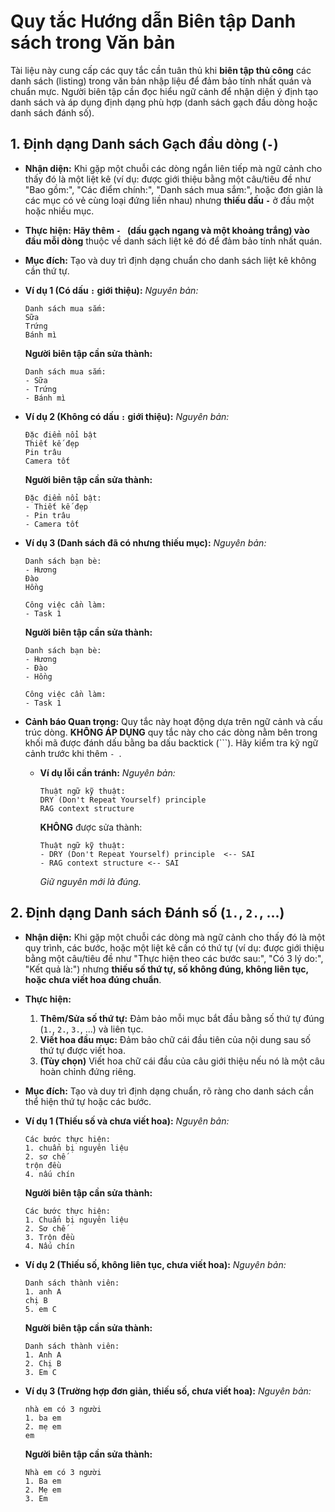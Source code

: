 # Quy tắc Hướng dẫn Biên tập Danh sách trong Văn bản

Tài liệu này cung cấp các quy tắc cần tuân thủ khi **biên tập thủ công** các danh sách (listing) trong văn bản nhập liệu để đảm bảo tính nhất quán và chuẩn mực. Người biên tập cần đọc hiểu ngữ cảnh để nhận diện ý định tạo danh sách và áp dụng định dạng phù hợp (danh sách gạch đầu dòng hoặc danh sách đánh số).

## 1. Định dạng Danh sách Gạch đầu dòng (`-`)

-   **Nhận diện:** Khi gặp một chuỗi các dòng ngắn liên tiếp mà ngữ cảnh cho thấy đó là một liệt kê (ví dụ: được giới thiệu bằng một câu/tiêu đề như "Bao gồm:", "Các điểm chính:", "Danh sách mua sắm:", hoặc đơn giản là các mục có vẻ cùng loại đứng liền nhau) nhưng **thiếu dấu `-`** ở đầu một hoặc nhiều mục.
-   **Thực hiện:** **Hãy thêm `- ` (dấu gạch ngang và một khoảng trắng) vào đầu mỗi dòng** thuộc về danh sách liệt kê đó để đảm bảo tính nhất quán.
-   **Mục đích:** Tạo và duy trì định dạng chuẩn cho danh sách liệt kê không cần thứ tự.

-   **Ví dụ 1 (Có dấu `:` giới thiệu):**
    _Nguyên bản:_

    ```
    Danh sách mua sắm:
    Sữa
    Trứng
    Bánh mì
    ```

    **Người biên tập cần sửa thành:**

    ```
    Danh sách mua sắm:
    - Sữa
    - Trứng
    - Bánh mì
    ```

-   **Ví dụ 2 (Không có dấu `:` giới thiệu):**
    _Nguyên bản:_

    ```
    Đặc điểm nổi bật
    Thiết kế đẹp
    Pin trâu
    Camera tốt
    ```

    **Người biên tập cần sửa thành:**

    ```
    Đặc điểm nổi bật:
    - Thiết kế đẹp
    - Pin trâu
    - Camera tốt
    ```

-   **Ví dụ 3 (Danh sách đã có nhưng thiếu mục):**
    _Nguyên bản:_

    ```
    Danh sách bạn bè:
    - Hương
    Đào
    Hồng

    Công việc cần làm:
    - Task 1
    ```

    **Người biên tập cần sửa thành:**

    ```
    Danh sách bạn bè:
    - Hương
    - Đào
    - Hồng

    Công việc cần làm:
    - Task 1
    ```

-   **Cảnh báo Quan trọng:** Quy tắc này hoạt động dựa trên ngữ cảnh và cấu trúc dòng. **KHÔNG ÁP DỤNG** quy tắc này cho các dòng nằm bên trong khối mã được đánh dấu bằng ba dấu backtick (```). Hãy kiểm tra kỹ ngữ cảnh trước khi thêm `- `.
    -   **Ví dụ lỗi cần tránh:**
        _Nguyên bản:_
        ```code
        Thuật ngữ kỹ thuật:
        DRY (Don't Repeat Yourself) principle
        RAG context structure
        ```
        **KHÔNG** được sửa thành:
        ```code
        Thuật ngữ kỹ thuật:
        - DRY (Don't Repeat Yourself) principle  <-- SAI
        - RAG context structure <-- SAI
        ```
        _Giữ nguyên mới là đúng._

## 2. Định dạng Danh sách Đánh số (`1.`, `2.`, ...)

-   **Nhận diện:** Khi gặp một chuỗi các dòng mà ngữ cảnh cho thấy đó là một quy trình, các bước, hoặc một liệt kê cần có thứ tự (ví dụ: được giới thiệu bằng một câu/tiêu đề như "Thực hiện theo các bước sau:", "Có 3 lý do:", "Kết quả là:") nhưng **thiếu số thứ tự, số không đúng, không liên tục, hoặc chưa viết hoa đúng chuẩn**.
-   **Thực hiện:**
    1.  **Thêm/Sửa số thứ tự:** Đảm bảo mỗi mục bắt đầu bằng số thứ tự đúng (`1.`, `2.`, `3.`, ...) và liên tục.
    2.  **Viết hoa đầu mục:** Đảm bảo chữ cái đầu tiên của nội dung sau số thứ tự được viết hoa.
    3.  **(Tùy chọn)** Viết hoa chữ cái đầu của câu giới thiệu nếu nó là một câu hoàn chỉnh đứng riêng.
-   **Mục đích:** Tạo và duy trì định dạng chuẩn, rõ ràng cho danh sách cần thể hiện thứ tự hoặc các bước.

-   **Ví dụ 1 (Thiếu số và chưa viết hoa):**
    _Nguyên bản:_

    ```
    Các bước thực hiện:
    1. chuẩn bị nguyên liệu
    2. sơ chế
    trộn đều
    4. nấu chín
    ```

    **Người biên tập cần sửa thành:**

    ```
    Các bước thực hiện:
    1. Chuẩn bị nguyên liệu
    2. Sơ chế
    3. Trộn đều
    4. Nấu chín
    ```

-   **Ví dụ 2 (Thiếu số, không liên tục, chưa viết hoa):**
    _Nguyên bản:_

    ```
    Danh sách thành viên:
    1. anh A
    chị B
    5. em C
    ```

    **Người biên tập cần sửa thành:**

    ```
    Danh sách thành viên:
    1. Anh A
    2. Chị B
    3. Em C
    ```

-   **Ví dụ 3 (Trường hợp đơn giản, thiếu số, chưa viết hoa):**
    _Nguyên bản:_
    ```
    nhà em có 3 người
    1. ba em
    2. mẹ em
    em
    ```
    **Người biên tập cần sửa thành:**
    ```
    Nhà em có 3 người
    1. Ba em
    2. Mẹ em
    3. Em
    ```
